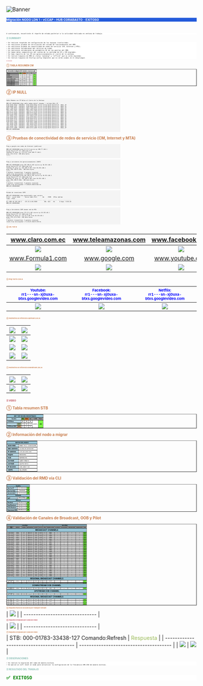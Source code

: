 <html>
<div align="left">
<body>
<p align="left">
<img src="https://github.com/rodoxplo/daa/blob/main/template-daa-raw/IMG-20250306104014185.png?raw=true" alt="Banner">
<p align="left"; style="background:#245bdb; color:white; font-size:8; font-weight: bold">
Migración NODO LDN 1 – vCCAP – HUB CORABASTO - EXITOSO
</p>
<br>
<pre style="background:white; font-size:4">
A continuación, encontrarán el reporte de estado posterior a la actividad realizada en ventana de trabajo.  
</pre>

<p style="color:#8abdb5; font-size:6; font-weight: bold">☰ SUMMARY</p>
<pre style="background:white; font-size:4">
➢ Se realizan respaldos de configuración de los equipos involucrados.
➢ Se realizaron pruebas de verificación del estado de funcionamiento del RMD.
➢ Se realizaron pruebas de conectividad de redes de servicio (CM, Internet y MTA).
➢ Se realizaron validaciones del servicio de video.
➢ Se realizaron validaciones de parámetros RF de los puertos del RMD.
➢ Se toman datos comparativos del conteo de la cantidad de CM y STB migrados.
➢ Se toma registro de los CM con aprovisionamiento al cierre de la ventana.
➢ Se realizó limpieza de RMD en status "pending" y "offline" que no serán migrados.
➢ Se realizó limpieza de Startup-config templates que no serán usados en el despliegue.  
</pre>

<p style="color:#bf4c58; font-size:3"; font-weight: bold>☰ DOCSIS</p>

<p style="color:#c77b4a; font-size:6; font-weight: bold">① TABLA RESUMEN CM</p>
<div align="left">
<table border="1"; width="1px"; border-collapse="collapse"; padding="8"; width:62%; style="color:Black; font-size:4">
<thead>
<tr>
<th colspan="6"; style="background:#FFFFFF; font-weight:bold; text-align: center; vertical-align: middle; height: 2px">Resumen Migración Nodo U04041AB</th>
</tr>
  <tr>
    <th align="left"; style="background:#808080; vertical-align: middle; font-size:0.4em">Variables</th>
    <th style="background:#7FAC53; text-align: center; vertical-align: middle; font-size:0.4em">PRE</th> 
    <th style="background:#DE8242; text-align: center; vertical-align: middle; font-size:0.4em">POST</th> 
    <th style="background:#BFBFBF; text-align: center; vertical-align: middle; font-size:0.4em">Var</th>
    <th style="background:#BFBFBF; text-align: center; vertical-align: middle; font-size:0.4em">% CM</th> 
    <th style="background:#BFBFBF; text-align: center; vertical-align: middle; font-size:0.4em">Status</th> 
  </tr>
  <tr>
    <th align="left"; style="background:#BFBFBF; font-size:0.5em; vertical-align: middle; font-weight:bold"># CMs</th>
    <td align="center"; style="font-size:0.4em; vertical-align: middle">142</td>
    <td align="center"; style="font-size:0.4em; vertical-align: middle">186</td>
    <td align="center"; style="font-size:0.4em; vertical-align: middle">-44</td>
    <td align="center"; style="font-size:0.4em; vertical-align: middle">131%</td>
    <td align="center"; style="background:#7BFC45; text-align: center; vertical-align: middle; font-size:0.6em">OK</td>
  </tr>
<tr>
    <th align="left"; style="background:#BFBFBF; font-size:0.5em; vertical-align: middle; font-weight:bold"># CMs Oper</th>
    <td align="center"; style="font-size:0.4em; vertical-align: middle">0</td>
    <td align="center"; style="font-size:0.4em; vertical-align: middle">183</td>
    <td align="center"; style="font-size:0.4em; vertical-align: middle">-183</td>
    <td align="center"; style="font-size:0.4em; vertical-align: middle"></td>
    <td align="center"; style="background:#7BFC45; text-align: center; vertical-align: middle; font-size:0.6em">OK</td>
  </tr>
  <tr>
    <th align="left"; style="background:#F2F2F2; font-size:0.5em; vertical-align: middle; font-weight:bold">Avg US RxPwr (CMTS)</th>
    <td align="center"; style="font-size:0.4em; vertical-align: middle">0,00</td>
    <td align="center"; style="font-size:0.4em; vertical-align: middle">140,92</td>
    <td align="center"; style="font-size:0.4em; vertical-align: middle"></td>
    <td align="center"; style="font-size:0.4em; vertical-align: middle"></td>
    <td align="center"; style="background:#7BFC45; text-align: center; vertical-align: middle; font-size:0.6em">OK</td>
  </tr>
  <tr>
    <th align="left"; style="background:#F2F2F2; font-size:0.5em; vertical-align: middle; font-weight:bold">Avg US SNR (CMTS)</th>
    <td align="center"; style="font-size:0.4em; vertical-align: middle">359,67</td>
    <td align="center"; style="font-size:0.4em; vertical-align: middle">368,32</td>
    <td align="center"; style="font-size:0.4em; vertical-align: middle"></td>
    <td align="center"; style="font-size:0.4em; vertical-align: middle"></td>
    <td align="center"; style="background:#7BFC45; text-align: center; vertical-align: middle; font-size:0.5em">OK</td>
  </tr>
  <tr>
    <th align="left"; style="background:#BFBFBF; font-size:0.5em; vertical-align: middle; font-weight:bold">Avg US TxPwr (CM)</th>
    <td align="center"; style="font-size:0.4em; vertical-align: middle">470,30</td>
    <td align="center"; style="font-size:0.4em; vertical-align: middle">444,91</td>
    <td align="center"; style="font-size:0.4em; vertical-align: middle">-44</td>
    <td align="center"; style="font-size:0.4em; vertical-align
      : middle">131%</td>
    <td align="center"; style="background:#7BFC45; text-align: center; vertical-align: middle; font-size:0.5em">OK</td>
  </tr>
  <tr>
    <th align="left"; style="background:#BFBFBF; font-size:0.5em; vertical-align: middle; font-weight:bold">Ave DS RxPwr (CM)</th>
    <td align="center"; style="font-size:0.4em; vertical-align: middle">25,46</td>
    <td align="center"; style="font-size:0.4em; vertical-align: middle">35,49</td>
    <td align="center"; style="font-size:0.4em; vertical-align: middle"></td>
    <td align="center"; style="font-size:0.4em; vertical-align: middle"></td>
    <td align="center"; style="background:#7BFC45; text-align: center; vertical-align: middle; font-size:0.5em">OK</td>
  </tr>
  <tr>
    <th align="left"; style="background:#BFBFBF; font-size:0.5em; vertical-align: middle; font-weight:bold">Ave DS RxPwr (CM)</th>
    <td align="center"; style="font-size:0.4em; vertical-align: middle">384,96</td>
    <td align="center"; style="font-size:0.4em; vertical-align: middle">413,17</td>
    <td align="center"; style="font-size:0.4em; vertical-align: middle"></td>
    <td align="center"; style="font-size:0.4em; vertical-align: middle"></td>
    <td align="center"; style="background:#7BFC45; text-align: center; vertical-align: middle; font-size:0.5em">OK</td>
  </tr>
</table>
</div>

<p style="color:#c77b4a; font-size:10; font-weight: bold">② IP NULL</p>

<pre style="background:#f4f4f4;font-size:4; width:60%">
<code class="language-javascript">
Cable Modems con IP Nulas al Cierre de la Ventana

RMD-ACC-U04041AB# show cable modem detail showmac | include NULL_IP     
8c8a.bb3d.86ad  CPE(MTA)  8c8a.bb3d.86ae Filter-Group:Up=0 Down=0 IP  =NULL_IP
8c8a.bb40.2e21  CPE(MTA)  8c8a.bb40.2e22 Filter-Group:Up=0 Down=0 IP  =NULL_IP
b85e.718d.0614  CPE(MTA)  b85e.718d.0615 Filter-Group:Up=0 Down=0 IP  =NULL_IP
001c.fb32.dec4  CPE(MTA)  001c.fb32.dec6 Filter-Group:Up=0 Down=0 IP  =NULL_IP
1033.bf7e.d79c  CPE(MTA)  1033.bf7e.d79d Filter-Group:Up=0 Down=0 IP  =NULL_IP
3093.bcea.b218  CPE(MTA)  3093.bcea.b21b Filter-Group:Up=0 Down=0 IP  =NULL_IP
3093.bced.6068  CPE(MTA)  3093.bced.606b Filter-Group:Up=0 Down=0 IP  =NULL_IP
3cb7.4b7d.7e74  CPE(MTA)  3cb7.4b7d.7e75 Filter-Group:Up=0 Down=0 IP  =NULL_IP
6cba.b8f8.09c0  CPE(MTA)  6cba.b8f8.09c3 Filter-Group:Up=0 Down=0 IP  =NULL_IP
8c8a.bb3d.8c3e  CPE(MTA)  8c8a.bb3d.8c3f Filter-Group:Up=0 Down=0 IP  =NULL_IP
8c8a.bb3e.bcf3  CPE(MTA)  8c8a.bb3e.bcf4 Filter-Group:Up=0 Down=0 IP  =NULL_IP
8c8a.bb3f.a4d3  CPE(MTA)  8c8a.bb3f.a4d4 Filter-Group:Up=0 Down=0 IP  =NULL_IP
c03c.04fb.5390  CPE(MTA)  c03c.04fb.5393 Filter-Group:Up=0 Down=0 IP  =NULL_IP
c03c.04fb.5510  CPE(MTA)  c03c.04fb.5513 Filter-Group:Up=0 Down=0 IP  =NULL_IP
c83f.b47b.7052  CPE(MTA)  c83f.b47b.7053 Filter-Group:Up=0 Down=0 IP  =NULL_IP
d833.b723.a480  CPE(MTA)  d833.b723.a483 Filter-Group:Up=0 Down=0 IP  =NULL_IP
RMD-ACC-U04041AB#
</code>
</pre>

<p style="color:#c77b4a; font-size:10; font-weight: bold">③ Pruebas de conectividad de redes de servicio (CM, Internet y MTA)</p>


<pre style="background:#f4f4f4;font-size:4; width:60%">
<code class="language-javascript">
Ping a google.com redes de Internet (públicas)

RMD-ACC-U04041AB# ping 8.8.8.8 source-ip 100.77.146.1
Using Source-IP for cable-mac 0.0
Sending IP ping to: 8.8.8.8 from 100.77.146.1
ping (8.8.8.8): 100 data bytes
!!!!!
</code>
</pre>

<pre style="background:#f4f4f4;font-size:4; width:60%">
<code class="language-javascript">
Ping a servidores de aprovisionamiento (DHCP)

RMD-ACC-U04041AB# ping 192.168.9.193 source-ip 10.253.146.1
Using Source-IP for cable-mac 0.0
Sending IP ping to: 192.168.9.193 from 10.253.146.1
ping (192.168.9.193): 100 data bytes
!!!!!
5 packets transmitted, 5 packets received
round-trip min/avg/max = 8.985/9.189/9.553 ms
RMD-ACC-U04041AB# ping 192.168.9.194 source-ip 10.253.146.1
Using Source-IP for cable-mac 0.0
Sending IP ping to: 192.168.9.194 from 10.253.146.1
ping (192.168.9.194): 100 data bytes
!!!!!
5 packets transmitted, 5 packets received
round-trip min/avg/max = 9.029/9.269/9.662 ms
RMD-ACC-U04041AB#
</code>
</pre>

<pre style="background:#f4f4f4;font-size:4; width:60%">
<code class="language-javascript">
Estado de conexiones COPS

RMD-ACC-U04041AB# show packetcable cops servers
Proto   Local Addr      Server Addr.Port       KA     PCMM   IPSec UpTime
Timer  PSID
------- --------------- ---------------------- -----  ------ ----- -----------------
PC vI09 10.156.165.3    172.22.4.66.3030         30s  N/A    No      0 days  0:36:10
RMD-ACC-U04041AB#
</code>
</pre>

<pre style="background:#f4f4f4;font-size:4; width:60%">
<code class="language-javascript">
Ping a Servidores COPS desde red de MTA

RMD-ACC-U04041AB# ping 172.22.4.66 source-ip 10.155.40.1
Using Source-IP for cable-mac 0.0
Sending IP ping to: 172.22.4.66 from 10.155.40.1
ping (172.22.4.66): 100 data bytes
!!!!!
5 packets transmitted, 5 packets received
round-trip min/avg/max = 9.131/9.164/9.258 ms
</code>
</pre>

<p style="color:#c77b4a; font-size:4; font-weight: bold">④ URL Test 🌐</p>

|           www.claro.com.ec           |         www.teleamazonas.com         |           www.facebook.com           |
| :----------------------------------: | :----------------------------------: | :----------------------------------: |
| <img src="https://github.com/rodoxplo/daa/blob/main/template-daa-raw/Pasted%20image%2020250306125735.png?raw=true"> | <img src="https://github.com/rodoxplo/daa/blob/main/template-daa-raw/Pasted%20image%2020250306115528.png?raw=true"> | <img src="https://github.com/rodoxplo/daa/blob/main/template-daa-raw/Pasted%20image%2020250306115532.png?raw=true"> |
|           www.Formula1.com           |            www.google.com            |           www.youtube.com            |
| <img src="https://github.com/rodoxplo/daa/blob/main/template-daa-raw/Pasted%20image%2020250306115353.png?raw=true"> | <img src="https://github.com/rodoxplo/daa/blob/main/template-daa-raw/Pasted%20image%2020250306115357.png?raw=true"> | <img src="https://github.com/rodoxplo/daa/blob/main/template-daa-raw/Pasted%20image%2020250306115401.png?raw=true"> |

<p style="color:#c77b4a; font-size:4; font-weight: bold">⑤ Ping Test to CDN 🌐</p>

| <span style="color:Blue; font-size:0.6em">Youtube:<br>rr1---sn-xj0uxa-btxs.googlevideo.com</span> | <span style="color:Blue; font-size:0.6em">Facebook:<br>rr1---sn-xj0uxa-btxs.googlevideo.com</span> | <span style="color:Blue; font-size:0.6em">Netflix:<br>rr1---sn-xj0uxa-btxs.googlevideo.com</span> |
| :-----------------------------------------------------------------------------------------------: | :------------------------------------------------------------------------------------------------: | :-----------------------------------------------------------------------------------------------: |
|                               <img src="https://github.com/rodoxplo/daa/blob/main/template-daa-raw/Pasted%20image%2020250306115211.png?raw=true">                                |                                <img src="https://github.com/rodoxplo/daa/blob/main/template-daa-raw/Pasted%20image%2020250306115225.png?raw=true">                                |                               <img src="https://github.com/rodoxplo/daa/blob/main/template-daa-raw/Pasted%20image%2020250306115233.png?raw=true">                                |

<p style="color:#c77b4a; font-size:4; font-weight: bold">⑥ Parámetros de referencia Upstream (US) 🌐</p>

| <img src="https://github.com/rodoxplo/daa/blob/main/template-daa-raw/Pasted%20image%2020250306125501.png"> | <img src="https://github.com/rodoxplo/daa/blob/main/template-daa-raw/Pasted%20image%2020250306125520.png"> |
| ------------------------------------ | ------------------------------------ |
| <img src="https://github.com/rodoxplo/daa/blob/main/template-daa-raw/Pasted%20image%2020250306125600.png?raw=true"> | <img src="https://github.com/rodoxplo/daa/blob/main/template-daa-raw/Pasted%20image%2020250306125607.png?raw=true"> |
| <img src="https://github.com/rodoxplo/daa/blob/main/template-daa-raw/Pasted%20image%2020250306125613.png?raw=true"> | <img src="https://github.com/rodoxplo/daa/blob/main/template-daa-raw/Pasted%20image%2020250306125637.png?raw=true"> |
| <img src="https://github.com/rodoxplo/daa/blob/main/template-daa-raw/Pasted%20image%2020250306125649.png?raw=true"> | <img src="https://github.com/rodoxplo/daa/blob/main/template-daa-raw/Pasted%20image%2020250306125656.png?raw=true"> |

<p style="color:#c77b4a; font-size:4; font-weight: bold">⑦ Parámetros de referencia Downstream (DS) 🌐</p>

| <img src="https://github.com/rodoxplo/daa/blob/main/template-daa-raw/IMG-20250306114236406.png"> | <img src="https://github.com/rodoxplo/daa/blob/main/template-daa-raw/IMG-20250306114239811.png"> |
| ------------------------------ | ------------------------------ |
| <img src="https://github.com/rodoxplo/daa/blob/main/template-daa-raw/IMG-20250306114244251.png?raw=true"> | <img src="https://github.com/rodoxplo/daa/blob/main/template-daa-raw/IMG-20250306114249653.png?raw=true"> |

<p style="color:#bf4c58; font-size:6; font-weight: bold">☰ VIDEO</p>
<p style="color:#c77b4a; font-size:10; font-weight: bold">① Tabla resumen STB</p>


<div align="left">
<table border="1"; width="1px"; border-collapse="collapse"; padding="8"; width:62%; style="color:Black; font-size:4"
<thead>
<tr>
<th colspan="7"; style="background:#97C5D7; font-weight:bold; text-align: center; vertical-align: middle">SET TOP BOXES REGISTRADO</th>
</tr>
  <tr>
    <th colspan="2"; align="left"; style="background:#B9D9E5; text-align: center; vertical-align: middle; font-size:0.7em">Variables</th>
    <th style="background:#7FAC53; text-align: center; vertical-align: middle; font-size:0.7em">PRE</th> 
    <th style="background:#DE8242; text-align: center; vertical-align: middle; font-size:0.7em">POST</th> 
    <th style="background:#A6A6A6; text-align: center; vertical-align: middle; font-size:0.7em">Var</th>
    <th style="background:#A6A6A6; text-align: center; vertical-align: middle; font-size:0.7em">% STB</th> 
    <th style="background:#A6A6A6; text-align: center; vertical-align: middle; font-size:0.7em">Status</th> 
  </tr>
  <tr>
    <th colspan="2"; align="left"; style="background:#B9D9E5; text-align: left; font-size:0.7em"># STB Nodo</th>
    <td align="center"; style="; font-weight:bold; font-size:1em">6</td>
    <td align="center"; style="; font-weight:bold; font-size:1em">6</td>
    <td align="center"; style="; font-weight:bold; font-size:1em">0</td>
    <td rowspan="3"; align="center"; style="background:white; text-align: center; vertical-align: middle">100%</td>
    <td rowspan="3"; align="center"; style="background:#7BFC45; text-align: center; vertical-align: middle; font-weight:bold; font-size:1em">OK</td>
  </tr>
  <tr>
    <th align="left"; style="background:#B9D9E5; font-size:0.7em"# STB Old US ID</th>
    <th style="background:#B1C595; text-align: center; vertical-align: middle; font-size:0.7em">1407</th> 
    <td style="font-size:0.7em"; align="center">72</td>
    <td style="font-size:0.7em"; align="center">66</td>
    <td style="font-size:0.7em"; align="center">-6</td>
  </tr>
  <tr>
    <th align="left"; style="background:#B9D9E5; font-size:0.7em"># STB new US ID</th>
    <th style="background:#EAB38A; text-align: center; vertical-align: middle; font-size:0.7em">1421</th> 
    <td style="font-size:0.7em"; align="center">0</td>
    <td style="font-size:0.7em"; align="center">9</td>
    <td style="font-size:0.7em"; align="center">9</td>
  </tr>
</table>
</div>
<p style="color:#c77b4a; font-size:10; font-weight: bold">② Información del nodo a migrar</p>

<div align="left">
<table border="1"; width="1px"; border-collapse="collapse"; padding="8"; width:62%; style="color:Black; font-size:4"
<thead>
<tr>
<th colspan="2"; align="center"; style="background:#97C5D7">DATOS DEL NODO</th>
</tr>
  <tr>
    <th align="left"; style="background:#B9D9E5">Nodo RMD</th> <td>RMD-ACC-U04041AB</td>  </tr><tr>
    <th align="left"; style="background:#B9D9E5">Mac Address</th> <td>C0:94:35:3A:60:90</td>   </tr><tr>
    <th align="left"; style="background:#B9D9E5">IP Address <td>172.20.102.131</td></tr><tr>
    <th align="left"; style="background:#B9D9E5">Region<td>REGION1</td></tr><tr>
    <th align="left"; style="background:#B9D9E5">HUB<td>MARISCAL</td></tr><tr>
    <th align="left"; style="background:#B9D9E5">DS Plant<td>Quito Vhub 4</td></tr><tr>
    <th align="left"; style="background:#B9D9E5">US Plant<td>QUITO VH 4</td></tr><tr>
    <th align="left"; style="background:#B9D9E5">IP NC2000<td>192.168.7.10</td></tr><tr>
    <th align="left"; style="background:#B9D9E5">vARPD<td>q4_varpd1</td>
  </tr>
</table>
</div>
<p style="color:#c77b4a; font-size:10; font-weight: bold">③ Validación del RMD vía CLI</p>

<div align="left">
<table border="1"; width="1px"; border-collapse="collapse"; padding="8"; width:62%; style="color:Black; font-size:4"
<thead>
<tr>
  <tr>
    <th colspan="3"; align="center"; style="background:#97C5D7; vertical-align: middle; font-size:0.7em">Variables</th>
  </tr>
  <tr>
    <th align="left"; style="background:#B9D9E5; font-size:0.7em">Aux Core IP</th>
    <td align="center"; style="; font-size:0.7em">172.29.96.130</td>
    <td align="center"; style="background:#7BFC45;; font-weight:bold; font-size:0.7em">OK</td>
  </tr>
  <tr>
    <th align="left"; style="background:#B9D9E5; font-size:0.7em">Aux Core State</th>
    <td align="center"; style="; font-size:0.7em">Operational</td>
    <td align="center"; style="background:#7BFC45;; font-weight:bold; font-size:0.7em">OK</td>
  </tr>
  <tr>
    <th align="left"; style="background:#B9D9E5; font-size:0.7em">ntp associated</th>
    <td align="center"; style="; font-size:0.7em">*10.57.110.52</td>
    <td align="center"; style="background:#7BFC45; font-weight:bold; font-size:0.7em">OK</td>
  </tr>
<tr>
    <th colspan="3"; align="center"; style="background:#97C5D7; vertical-align: middle; font-size:0.7em">Bandwidth</th>
  </tr>
  <tr>
    <th align="left"; style="background:#B9D9E5; font-size:0.7em">lag 0</th>
    <td align="center"; style="; font-size:0.7em">2969,00 Mbps</td>
    <td align="center"; style="background:#7BFC45; font-weight:bold; font-size:0.7em">OK</td>
  </tr>
  <tr>
    <th colspan="3"; align="center"; style="background:#97C5D7; vertical-align: middle; font-size:0.7em">Multicast</th>
  </tr>
  <tr>
    <th align="left"; style="background:#B9D9E5; font-size:0.7em">Broadcast</th>
    <td align="center"; style="; font-size:0.7em">239.255.17.33</td>
    <td align="center"; style="background:#7BFC45; font-weight:bold; font-size:0.7em">OK</td>
  </tr>
  <tr>
    <th align="left"; style="background:#B9D9E5; font-size:0.7em">Reg2 Broadcast</th>
    <td align="center"; style="; font-size:0.7em">239.255.17.35</td>
    <td align="center"; style="background:#7BFC45; font-weight:bold; font-size:0.7em">OK</td>
  </tr>
  <tr>
    <th align="left"; style="background:#B9D9E5; font-size:0.7em">Piolot Broadcast</th>
    <td align="center"; style="; font-size:0.7em">239.255.17.37</td>
    <td align="center"; style="background:#7BFC45; font-weight:bold; font-size:0.7em">OK</td>
  </tr>
    <tr>
    <th align="left"; style="background:#B9D9E5; font-size:0.7em">Downstream OOB</th>
    <td align="center"; style="; font-size:0.7em">239.255.17.77</td>
    <td align="center"; style="background:#7BFC45; font-weight:bold; font-size:0.7em">OK</td>
  </tr>
</table>
</div>
<p style="color:#c77b4a; font-size:10; font-weight: bold">④ Validación de Canales de Broadcast, OOB y Pilot</p>

<div align="left">
<table border="1"; width="1px"; border-collapse="collapse"; padding="8"; width:62%; style="color:Black; font-size:4"
<thead>
<tr>
<th colspan="7"; style="background:#97C5D7; text-align: center; vertical-align: middle; font-size:0.5em">VTM configure</th>
<th colspan="7"; style="background:#97C5D7; text-align: center; vertical-align: middle; font-size:0.5em">RMD Configure</th>
</tr>
  <tr>
    <th align="center"; style="background:#A6A6A6; text-align: center; vertical-align: middle; font-size:0.5em">ID</th>
    <th align="center"; style="background:#A6A6A6; text-align: center; vertical-align: middle; font-size:0.5em; width: 1px">Service Groups</th>
    <th align="center"; style="background:#A6A6A6; text-align: center; vertical-align: middle; font-size:0.5em; width: 10%">Session ID</th>
    <th align="center"; style="background:#A6A6A6; text-align: center; vertical-align: middle; font-size:0.5em">Freq MHZ</th>
    <th align="center"; style="background:#A6A6A6; text-align: center; vertical-align: middle; font-size:0.5em">Multicat address</th>
    <th align="center"; style="background:#A6A6A6; text-align: center; vertical-align: middle; font-size:0.5em">UDP Port</th>
    <th align="center"; style="background:#A6A6A6; text-align: center; vertical-align: middle; font-size:0.5em">DS P/TCH</th>
    <th align="center"; style="background:#A6A6A6; text-align: center; vertical-align: middle; font-size:0.5em">Annex</th>
    <th align="center"; style="background:#A6A6A6; text-align: center; vertical-align: middle; font-size:0.5em">InPackets received</th>
    <th align="center"; style="background:#A6A6A6; text-align: center; vertical-align: middle; font-size:0.5em">OSS Packets</th>
    <th align="center"; style="background:#A6A6A6; text-align: center; vertical-align: middle; font-size:0.5em">OverFlow Events</th>
    <th align="center"; style="background:#A6A6A6; text-align: center; vertical-align: middle; font-size:0.5em">UnderFlow Events</th>
    <th align="center"; style="background:#A6A6A6; text-align: center; vertical-align: middle; font-size:0.5em">Dropped Packets</th>
    <th align="center"; style="background:#A6A6A6; text-align: center; vertical-align: middle; font-size:0.5em">Status</th>
  </tr>
  <tr>
  <th colspan="14"; style="background:#97C5D7; text-align: center; vertical-align: middle; font-size:5">BROADCAST CHANNELS</th>
  </tr>
<tr>
<td align="center"; style="text-align: center; vertical-align: middle; font-size:0.4em">1</td><td align="center"; style="text-align: center; vertical-align: middle; font-size:0.4em">BC-207 Mhz</td><td align="center"; style="text-align: center; vertical-align: middle; font-size:0.4em">8000fffa</td><td align="center"; style="text-align: center; vertical-align: middle; font-size:0.4em">207</td><td align="center"; style="text-align: center; vertical-align: middle; font-size:0.4em">239.255.17.33</td><td align="center"; style="text-align: center; vertical-align: middle; font-size:0.4em">10033</td><td align="center"; style="text-align: center; vertical-align: middle; font-size:0.4em">0/vid/122</td><td align="center"; style="text-align: center; vertical-align: middle; font-size:0.4em">B</td><td align="center"; style="text-align: center; vertical-align: middle; font-size:0.4em">6188547</td><td align="center"; style="text-align: center; vertical-align: middle; font-size:0.4em">1</td><td align="center"; style="text-align: center; vertical-align: middle; font-size:0.4em">0</td><td align="center"; style="text-align: center; vertical-align: middle; font-size:0.4em">0</td><td align="center"; style="text-align: center; vertical-align: middle; font-size:0.4em">0</td><td align="center"; style="background:#7BFC45; text-align: center; vertical-align: middle; font-weight:bold; font-size:0.4em">OK</td>
</tr>
<tr>
<td align="center"; style="text-align: center; vertical-align: middle; font-size:0.4em">2</td><td align="center"; style="text-align: center; vertical-align: middle; font-size:0.4em">BC-213 Mhz</td><td align="center"; style="text-align: center; vertical-align: middle; font-size:0.4em">8000fffd</td><td align="center"; style="text-align: center; vertical-align: middle; font-size:0.4em">213</td><td align="center"; style="text-align: center; vertical-align: middle; font-size:0.4em">239.255.17.33</td><td align="center"; style="text-align: center; vertical-align: middle; font-size:0.4em">10033</td><td align="center"; style="text-align: center; vertical-align: middle; font-size:0.4em">0/vid/110</td><td align="center"; style="text-align: center; vertical-align: middle; font-size:0.4em">B</td><td align="center"; style="text-align: center; vertical-align: middle; font-size:0.4em">6188622</td><td align="center"; style="text-align: center; vertical-align: middle; font-size:0.4em">1</td><td align="center"; style="text-align: center; vertical-align: middle; font-size:0.4em">0</td><td align="center"; style="text-align: center; vertical-align: middle; font-size:0.4em">0</td><td align="center"; style="text-align: center; vertical-align: middle; font-size:0.4em">0</td><td align="center"; style="background:#7BFC45; text-align: center; vertical-align: middle; font-weight:bold; font-size:0.4em">OK</td>
</tr>
<tr>
<td align="center"; style="text-align: center; vertical-align: middle; font-size:0.4em">3</td><td align="center"; style="text-align: center; vertical-align: middle; font-size:0.4em">BC-219 Mhz</td><td align="center"; style="text-align: center; vertical-align: middle; font-size:0.4em">8000ffef</td><td align="center"; style="text-align: center; vertical-align: middle; font-size:0.4em">219</td><td align="center"; style="text-align: center; vertical-align: middle; font-size:0.4em">239.255.17.33</td><td align="center"; style="text-align: center; vertical-align: middle; font-size:0.4em">10033</td><td align="center"; style="text-align: center; vertical-align: middle; font-size:0.4em">0/vid/103</td><td align="center"; style="text-align: center; vertical-align: middle; font-size:0.4em">B</td><td align="center"; style="text-align: center; vertical-align: middle; font-size:0.4em">6188658</td><td align="center"; style="text-align: center; vertical-align: middle; font-size:0.4em">1</td><td align="center"; style="text-align: center; vertical-align: middle; font-size:0.4em">0</td><td align="center"; style="text-align: center; vertical-align: middle; font-size:0.4em">0</td><td align="center"; style="text-align: center; vertical-align: middle; font-size:0.4em">0</td><td align="center"; style="background:#7BFC45; text-align: center; vertical-align: middle; font-weight:bold; font-size:0.4em">OK</td>
</tr>
<tr>
<td align="center"; style="text-align: center; vertical-align: middle; font-size:0.4em">4</td><td align="center"; style="text-align: center; vertical-align: middle; font-size:0.4em">BC-225 Mhz</td><td align="center"; style="text-align: center; vertical-align: middle; font-size:0.4em">8000ffee</td><td align="center"; style="text-align: center; vertical-align: middle; font-size:0.4em">225</td><td align="center"; style="text-align: center; vertical-align: middle; font-size:0.4em">239.255.17.33</td><td align="center"; style="text-align: center; vertical-align: middle; font-size:0.4em">10033</td><td align="center"; style="text-align: center; vertical-align: middle; font-size:0.4em">0/vid/106</td><td align="center"; style="text-align: center; vertical-align: middle; font-size:0.4em">B</td><td align="center"; style="text-align: center; vertical-align: middle; font-size:0.4em">6188646</td><td align="center"; style="text-align: center; vertical-align: middle; font-size:0.4em">1</td><td align="center"; style="text-align: center; vertical-align: middle; font-size:0.4em">0</td><td align="center"; style="text-align: center; vertical-align: middle; font-size:0.4em">0</td><td align="center"; style="text-align: center; vertical-align: middle; font-size:0.4em">0</td><td align="center"; style="background:#7BFC45; text-align: center; vertical-align: middle; font-weight:bold; font-size:0.4em">OK</td>
</tr>
<tr>
<td align="center"; style="text-align: center; vertical-align: middle; font-size:0.4em">5</td><td align="center"; style="text-align: center; vertical-align: middle; font-size:0.4em">BC-231 Mhz</td><td align="center"; style="text-align: center; vertical-align: middle; font-size:0.4em">8000ffed</td><td align="center"; style="text-align: center; vertical-align: middle; font-size:0.4em">231</td><td align="center"; style="text-align: center; vertical-align: middle; font-size:0.4em">239.255.17.33</td><td align="center"; style="text-align: center; vertical-align: middle; font-size:0.4em">10033</td><td align="center"; style="text-align: center; vertical-align: middle; font-size:0.4em">0/vid/94 </td><td align="center"; style="text-align: center; vertical-align: middle; font-size:0.4em">B</td><td align="center"; style="text-align: center; vertical-align: middle; font-size:0.4em">6188709</td><td align="center"; style="text-align: center; vertical-align: middle; font-size:0.4em">1</td><td align="center"; style="text-align: center; vertical-align: middle; font-size:0.4em">0</td><td align="center"; style="text-align: center; vertical-align: middle; font-size:0.4em">0</td><td align="center"; style="text-align: center; vertical-align: middle; font-size:0.4em">0</td><td align="center"; style="background:#7BFC45; text-align: center; vertical-align: middle; font-weight:bold; font-size:0.4em">OK</td>
</tr>
<tr>
<td align="center"; style="text-align: center; vertical-align: middle; font-size:0.4em">6</td><td align="center"; style="text-align: center; vertical-align: middle; font-size:0.4em">BC-237 Mhz</td><td align="center"; style="text-align: center; vertical-align: middle; font-size:0.4em">8000ffd2</td><td align="center"; style="text-align: center; vertical-align: middle; font-size:0.4em">237</td><td align="center"; style="text-align: center; vertical-align: middle; font-size:0.4em">239.255.17.33</td><td align="center"; style="text-align: center; vertical-align: middle; font-size:0.4em">10033</td><td align="center"; style="text-align: center; vertical-align: middle; font-size:0.4em">0/vid/93 </td><td align="center"; style="text-align: center; vertical-align: middle; font-size:0.4em">B</td><td align="center"; style="text-align: center; vertical-align: middle; font-size:0.4em">6188712</td><td align="center"; style="text-align: center; vertical-align: middle; font-size:0.4em">1</td><td align="center"; style="text-align: center; vertical-align: middle; font-size:0.4em">0</td><td align="center"; style="text-align: center; vertical-align: middle; font-size:0.4em">0</td><td align="center"; style="text-align: center; vertical-align: middle; font-size:0.4em">0</td><td align="center"; style="background:#7BFC45; text-align: center; vertical-align: middle; font-weight:bold; font-size:0.4em">OK</td>
</tr>
<tr>
<td align="center"; style="text-align: center; vertical-align: middle; font-size:0.4em">7</td><td align="center"; style="text-align: center; vertical-align: middle; font-size:0.4em">BC-243 Mhz</td><td align="center"; style="text-align: center; vertical-align: middle; font-size:0.4em">8000ffe1</td><td align="center"; style="text-align: center; vertical-align: middle; font-size:0.4em">243</td><td align="center"; style="text-align: center; vertical-align: middle; font-size:0.4em">239.255.17.33</td><td align="center"; style="text-align: center; vertical-align: middle; font-size:0.4em">10033</td><td align="center"; style="text-align: center; vertical-align: middle; font-size:0.4em">0/vid/97 </td><td align="center"; style="text-align: center; vertical-align: middle; font-size:0.4em">B</td><td align="center"; style="text-align: center; vertical-align: middle; font-size:0.4em">6188694</td><td align="center"; style="text-align: center; vertical-align: middle; font-size:0.4em">1</td><td align="center"; style="text-align: center; vertical-align: middle; font-size:0.4em">0</td><td align="center"; style="text-align: center; vertical-align: middle; font-size:0.4em">0</td><td align="center"; style="text-align: center; vertical-align: middle; font-size:0.4em">0</td><td align="center"; style="background:#7BFC45; text-align: center; vertical-align: middle; font-weight:bold; font-size:0.4em">OK</td>
</tr>
<tr>
<td align="center"; style="text-align: center; vertical-align: middle; font-size:0.4em">8</td><td align="center"; style="text-align: center; vertical-align: middle; font-size:0.4em">BC-249 Mhz</td><td align="center"; style="text-align: center; vertical-align: middle; font-size:0.4em">8000ffd9</td><td align="center"; style="text-align: center; vertical-align: middle; font-size:0.4em">249</td><td align="center"; style="text-align: center; vertical-align: middle; font-size:0.4em">239.255.17.33</td><td align="center"; style="text-align: center; vertical-align: middle; font-size:0.4em">10033</td><td align="center"; style="text-align: center; vertical-align: middle; font-size:0.4em">0/vid/117</td><td align="center"; style="text-align: center; vertical-align: middle; font-size:0.4em">B</td><td align="center"; style="text-align: center; vertical-align: middle; font-size:0.4em">6188571</td><td align="center"; style="text-align: center; vertical-align: middle; font-size:0.4em">1</td><td align="center"; style="text-align: center; vertical-align: middle; font-size:0.4em">0</td><td align="center"; style="text-align: center; vertical-align: middle; font-size:0.4em">0</td><td align="center"; style="text-align: center; vertical-align: middle; font-size:0.4em">0</td><td align="center"; style="background:#7BFC45; text-align: center; vertical-align: middle; font-weight:bold; font-size:0.4em">OK</td>
</tr>
<tr>
<td align="center"; style="text-align: center; vertical-align: middle; font-size:0.4em">9</td><td align="center"; style="text-align: center; vertical-align: middle; font-size:0.4em">BC-255 Mhz</td><td align="center"; style="text-align: center; vertical-align: middle; font-size:0.4em">8000ffe5</td><td align="center"; style="text-align: center; vertical-align: middle; font-size:0.4em">255</td><td align="center"; style="text-align: center; vertical-align: middle; font-size:0.4em">239.255.17.33</td><td align="center"; style="text-align: center; vertical-align: middle; font-size:0.4em">10033</td><td align="center"; style="text-align: center; vertical-align: middle; font-size:0.4em">0/vid/91 </td><td align="center"; style="text-align: center; vertical-align: middle; font-size:0.4em">B</td><td align="center"; style="text-align: center; vertical-align: middle; font-size:0.4em">6188724</td><td align="center"; style="text-align: center; vertical-align: middle; font-size:0.4em">1</td><td align="center"; style="text-align: center; vertical-align: middle; font-size:0.4em">0</td><td align="center"; style="text-align: center; vertical-align: middle; font-size:0.4em">0</td><td align="center"; style="text-align: center; vertical-align: middle; font-size:0.4em">0</td><td align="center"; style="background:#7BFC45; text-align: center; vertical-align: middle; font-weight:bold; font-size:0.4em">OK</td>
</tr>
<tr>
<td align="center"; style="text-align: center; vertical-align: middle; font-size:0.4em">10</td><td align="center"; style="text-align: center; vertical-align: middle; font-size:0.4em">BC-261 Mhz</td><td align="center"; style="text-align: center; vertical-align: middle; font-size:0.4em">8000ffdd</td><td align="center"; style="text-align: center; vertical-align: middle; font-size:0.4em">261</td><td align="center"; style="text-align: center; vertical-align: middle; font-size:0.4em">239.255.17.33</td><td align="center"; style="text-align: center; vertical-align: middle; font-size:0.4em">10033</td><td align="center"; style="text-align: center; vertical-align: middle; font-size:0.4em">0/vid/126</td><td align="center"; style="text-align: center; vertical-align: middle; font-size:0.4em">B</td><td align="center"; style="text-align: center; vertical-align: middle; font-size:0.4em">6188532</td><td align="center"; style="text-align: center; vertical-align: middle; font-size:0.4em">1</td><td align="center"; style="text-align: center; vertical-align: middle; font-size:0.4em">0</td><td align="center"; style="text-align: center; vertical-align: middle; font-size:0.4em">0</td><td align="center"; style="text-align: center; vertical-align: middle; font-size:0.4em">0</td><td align="center"; style="background:#7BFC45; text-align: center; vertical-align: middle; font-weight:bold; font-size:0.4em">OK</td>
</tr>
<tr>
<td align="center"; style="text-align: center; vertical-align: middle; font-size:0.4em">11</td><td align="center"; style="text-align: center; vertical-align: middle; font-size:0.4em">BC-267 Mhz</td><td align="center"; style="text-align: center; vertical-align: middle; font-size:0.4em">8000ffea</td><td align="center"; style="text-align: center; vertical-align: middle; font-size:0.4em">267</td><td align="center"; style="text-align: center; vertical-align: middle; font-size:0.4em">239.255.17.33</td><td align="center"; style="text-align: center; vertical-align: middle; font-size:0.4em">10033</td><td align="center"; style="text-align: center; vertical-align: middle; font-size:0.4em">0/vid/121</td><td align="center"; style="text-align: center; vertical-align: middle; font-size:0.4em">B</td><td align="center"; style="text-align: center; vertical-align: middle; font-size:0.4em">6188556</td><td align="center"; style="text-align: center; vertical-align: middle; font-size:0.4em">1</td><td align="center"; style="text-align: center; vertical-align: middle; font-size:0.4em">0</td><td align="center"; style="text-align: center; vertical-align: middle; font-size:0.4em">0</td><td align="center"; style="text-align: center; vertical-align: middle; font-size:0.4em">0</td><td align="center"; style="background:#7BFC45; text-align: center; vertical-align: middle; font-weight:bold; font-size:0.4em">OK</td>
</tr>
<tr>
<td align="center"; style="text-align: center; vertical-align: middle; font-size:0.4em">12</td><td align="center"; style="text-align: center; vertical-align: middle; font-size:0.4em">BC-273 Mhz</td><td align="center"; style="text-align: center; vertical-align: middle; font-size:0.4em">8000ffe0</td><td align="center"; style="text-align: center; vertical-align: middle; font-size:0.4em">273</td><td align="center"; style="text-align: center; vertical-align: middle; font-size:0.4em">239.255.17.33</td><td align="center"; style="text-align: center; vertical-align: middle; font-size:0.4em">10033</td><td align="center"; style="text-align: center; vertical-align: middle; font-size:0.4em">0/vid/100</td><td align="center"; style="text-align: center; vertical-align: middle; font-size:0.4em">B</td><td align="center"; style="text-align: center; vertical-align: middle; font-size:0.4em">6188673</td><td align="center"; style="text-align: center; vertical-align: middle; font-size:0.4em">1</td><td align="center"; style="text-align: center; vertical-align: middle; font-size:0.4em">0</td><td align="center"; style="text-align: center; vertical-align: middle; font-size:0.4em">0</td><td align="center"; style="text-align: center; vertical-align: middle; font-size:0.4em">0</td><td align="center"; style="background:#7BFC45; text-align: center; vertical-align: middle; font-weight:bold; font-size:0.4em">OK</td>
</tr>
<tr>
<td align="center"; style="text-align: center; vertical-align: middle; font-size:0.4em">13</td><td align="center"; style="text-align: center; vertical-align: middle; font-size:0.4em">BC-291 Mhz</td><td align="center"; style="text-align: center; vertical-align: middle; font-size:0.4em">8000ffe4</td><td align="center"; style="text-align: center; vertical-align: middle; font-size:0.4em">291</td><td align="center"; style="text-align: center; vertical-align: middle; font-size:0.4em">239.255.17.33</td><td align="center"; style="text-align: center; vertical-align: middle; font-size:0.4em">10033</td><td align="center"; style="text-align: center; vertical-align: middle; font-size:0.4em">0/vid/96 </td><td align="center"; style="text-align: center; vertical-align: middle; font-size:0.4em">B</td><td align="center"; style="text-align: center; vertical-align: middle; font-size:0.4em">6188700</td><td align="center"; style="text-align: center; vertical-align: middle; font-size:0.4em">1</td><td align="center"; style="text-align: center; vertical-align: middle; font-size:0.4em">0</td><td align="center"; style="text-align: center; vertical-align: middle; font-size:0.4em">0</td><td align="center"; style="text-align: center; vertical-align: middle; font-size:0.4em">0</td><td align="center"; style="background:#7BFC45; text-align: center; vertical-align: middle; font-weight:bold; font-size:0.4em">OK</td>
</tr>
<tr>
<td align="center"; style="text-align: center; vertical-align: middle; font-size:0.4em">14</td><td align="center"; style="text-align: center; vertical-align: middle; font-size:0.4em">BC-297 Mhz</td><td align="center"; style="text-align: center; vertical-align: middle; font-size:0.4em">8000ffd6</td><td align="center"; style="text-align: center; vertical-align: middle; font-size:0.4em">297</td><td align="center"; style="text-align: center; vertical-align: middle; font-size:0.4em">239.255.17.33</td><td align="center"; style="text-align: center; vertical-align: middle; font-size:0.4em">10033</td><td align="center"; style="text-align: center; vertical-align: middle; font-size:0.4em">0/vid/118</td><td align="center"; style="text-align: center; vertical-align: middle; font-size:0.4em">B</td><td align="center"; style="text-align: center; vertical-align: middle; font-size:0.4em">6188568</td><td align="center"; style="text-align: center; vertical-align: middle; font-size:0.4em">1</td><td align="center"; style="text-align: center; vertical-align: middle; font-size:0.4em">0</td><td align="center"; style="text-align: center; vertical-align: middle; font-size:0.4em">0</td><td align="center"; style="text-align: center; vertical-align: middle; font-size:0.4em">0</td><td align="center"; style="background:#7BFC45; text-align: center; vertical-align: middle; font-weight:bold; font-size:0.4em">OK</td>
</tr>
<tr>
<td align="center"; style="text-align: center; vertical-align: middle; font-size:0.4em">15</td><td align="center"; style="text-align: center; vertical-align: middle; font-size:0.4em">BC-303 Mhz</td><td align="center"; style="text-align: center; vertical-align: middle; font-size:0.4em">8000ffda</td><td align="center"; style="text-align: center; vertical-align: middle; font-size:0.4em">303</td><td align="center"; style="text-align: center; vertical-align: middle; font-size:0.4em">239.255.17.33</td><td align="center"; style="text-align: center; vertical-align: middle; font-size:0.4em">10033</td><td align="center"; style="text-align: center; vertical-align: middle; font-size:0.4em">0/vid/113</td><td align="center"; style="text-align: center; vertical-align: middle; font-size:0.4em">B</td><td align="center"; style="text-align: center; vertical-align: middle; font-size:0.4em">6188598</td><td align="center"; style="text-align: center; vertical-align: middle; font-size:0.4em">1</td><td align="center"; style="text-align: center; vertical-align: middle; font-size:0.4em">0</td><td align="center"; style="text-align: center; vertical-align: middle; font-size:0.4em">0</td><td align="center"; style="text-align: center; vertical-align: middle; font-size:0.4em">0</td><td align="center"; style="background:#7BFC45; text-align: center; vertical-align: middle; font-weight:bold; font-size:0.4em">OK</td>
</tr>
<tr>
<td align="center"; style="text-align: center; vertical-align: middle; font-size:0.4em">16</td><td align="center"; style="text-align: center; vertical-align: middle; font-size:0.4em">BC-309 Mhz</td><td align="center"; style="text-align: center; vertical-align: middle; font-size:0.4em">8000ffe9</td><td align="center"; style="text-align: center; vertical-align: middle; font-size:0.4em">309</td><td align="center"; style="text-align: center; vertical-align: middle; font-size:0.4em">239.255.17.33</td><td align="center"; style="text-align: center; vertical-align: middle; font-size:0.4em">10033</td><td align="center"; style="text-align: center; vertical-align: middle; font-size:0.4em">0/vid/120</td><td align="center"; style="text-align: center; vertical-align: middle; font-size:0.4em">B</td><td align="center"; style="text-align: center; vertical-align: middle; font-size:0.4em">6188559</td><td align="center"; style="text-align: center; vertical-align: middle; font-size:0.4em">1</td><td align="center"; style="text-align: center; vertical-align: middle; font-size:0.4em">0</td><td align="center"; style="text-align: center; vertical-align: middle; font-size:0.4em">0</td><td align="center"; style="text-align: center; vertical-align: middle; font-size:0.4em">0</td><td align="center"; style="background:#7BFC45; text-align: center; vertical-align: middle; font-weight:bold; font-size:0.4em">OK</td>
</tr>
<tr>
<td align="center"; style="text-align: center; vertical-align: middle; font-size:0.4em">17</td><td align="center"; style="text-align: center; vertical-align: middle; font-size:0.4em">BC-315 Mhz</td><td align="center"; style="text-align: center; vertical-align: middle; font-size:0.4em">8000ffdf</td><td align="center"; style="text-align: center; vertical-align: middle; font-size:0.4em">315</td><td align="center"; style="text-align: center; vertical-align: middle; font-size:0.4em">239.255.17.33</td><td align="center"; style="text-align: center; vertical-align: middle; font-size:0.4em">10033</td><td align="center"; style="text-align: center; vertical-align: middle; font-size:0.4em">0/vid/124</td><td align="center"; style="text-align: center; vertical-align: middle; font-size:0.4em">B</td><td align="center"; style="text-align: center; vertical-align: middle; font-size:0.4em">6188544</td><td align="center"; style="text-align: center; vertical-align: middle; font-size:0.4em">1</td><td align="center"; style="text-align: center; vertical-align: middle; font-size:0.4em">0</td><td align="center"; style="text-align: center; vertical-align: middle; font-size:0.4em">0</td><td align="center"; style="text-align: center; vertical-align: middle; font-size:0.4em">0</td><td align="center"; style="background:#7BFC45; text-align: center; vertical-align: middle; font-weight:bold; font-size:0.4em">OK</td>
</tr>
<tr>
<td align="center"; style="text-align: center; vertical-align: middle; font-size:0.4em">18</td><td align="center"; style="text-align: center; vertical-align: middle; font-size:0.4em">BC-321 Mhz</td><td align="center"; style="text-align: center; vertical-align: middle; font-size:0.4em">8000ffd8</td><td align="center"; style="text-align: center; vertical-align: middle; font-size:0.4em">321</td><td align="center"; style="text-align: center; vertical-align: middle; font-size:0.4em">239.255.17.33</td><td align="center"; style="text-align: center; vertical-align: middle; font-size:0.4em">10033</td><td align="center"; style="text-align: center; vertical-align: middle; font-size:0.4em">0/vid/116</td><td align="center"; style="text-align: center; vertical-align: middle; font-size:0.4em">B</td><td align="center"; style="text-align: center; vertical-align: middle; font-size:0.4em">6188580</td><td align="center"; style="text-align: center; vertical-align: middle; font-size:0.4em">1</td><td align="center"; style="text-align: center; vertical-align: middle; font-size:0.4em">0</td><td align="center"; style="text-align: center; vertical-align: middle; font-size:0.4em">0</td><td align="center"; style="text-align: center; vertical-align: middle; font-size:0.4em">0</td><td align="center"; style="background:#7BFC45; text-align: center; vertical-align: middle; font-weight:bold; font-size:0.4em">OK</td>
</tr>
<tr>
<td align="center"; style="text-align: center; vertical-align: middle; font-size:0.4em">19</td><td align="center"; style="text-align: center; vertical-align: middle; font-size:0.4em">BC-351 Mhz</td><td align="center"; style="text-align: center; vertical-align: middle; font-size:0.4em">8000ffd5</td><td align="center"; style="text-align: center; vertical-align: middle; font-size:0.4em">351</td><td align="center"; style="text-align: center; vertical-align: middle; font-size:0.4em">239.255.17.33</td><td align="center"; style="text-align: center; vertical-align: middle; font-size:0.4em">10033</td><td align="center"; style="text-align: center; vertical-align: middle; font-size:0.4em">0/vid/102</td><td align="center"; style="text-align: center; vertical-align: middle; font-size:0.4em">B</td><td align="center"; style="text-align: center; vertical-align: middle; font-size:0.4em">6188664</td><td align="center"; style="text-align: center; vertical-align: middle; font-size:0.4em">1</td><td align="center"; style="text-align: center; vertical-align: middle; font-size:0.4em">0</td><td align="center"; style="text-align: center; vertical-align: middle; font-size:0.4em">0</td><td align="center"; style="text-align: center; vertical-align: middle; font-size:0.4em">0</td><td align="center"; style="background:#7BFC45; text-align: center; vertical-align: middle; font-weight:bold; font-size:0.4em">OK</td>
</tr>
<tr>
<td align="center"; style="text-align: center; vertical-align: middle; font-size:0.4em">20</td><td align="center"; style="text-align: center; vertical-align: middle; font-size:0.4em">BC-363 Mhz</td><td align="center"; style="text-align: center; vertical-align: middle; font-size:0.4em">8000ffdc</td><td align="center"; style="text-align: center; vertical-align: middle; font-size:0.4em">363</td><td align="center"; style="text-align: center; vertical-align: middle; font-size:0.4em">239.255.17.33</td><td align="center"; style="text-align: center; vertical-align: middle; font-size:0.4em">10033</td><td align="center"; style="text-align: center; vertical-align: middle; font-size:0.4em">0/vid/125</td><td align="center"; style="text-align: center; vertical-align: middle; font-size:0.4em">B</td><td align="center"; style="text-align: center; vertical-align: middle; font-size:0.4em">6188535</td><td align="center"; style="text-align: center; vertical-align: middle; font-size:0.4em">1</td><td align="center"; style="text-align: center; vertical-align: middle; font-size:0.4em">0</td><td align="center"; style="text-align: center; vertical-align: middle; font-size:0.4em">0</td><td align="center"; style="text-align: center; vertical-align: middle; font-size:0.4em">0</td><td align="center"; style="background:#7BFC45; text-align: center; vertical-align: middle; font-weight:bold; font-size:0.4em">OK</td>
</tr>
<tr>
<td align="center"; style="text-align: center; vertical-align: middle; font-size:0.4em">21</td><td align="center"; style="text-align: center; vertical-align: middle; font-size:0.4em">BC-381 Mhz</td><td align="center"; style="text-align: center; vertical-align: middle; font-size:0.4em">8000ffec</td><td align="center"; style="text-align: center; vertical-align: middle; font-size:0.4em">381</td><td align="center"; style="text-align: center; vertical-align: middle; font-size:0.4em">239.255.17.33</td><td align="center"; style="text-align: center; vertical-align: middle; font-size:0.4em">10033</td><td align="center"; style="text-align: center; vertical-align: middle; font-size:0.4em">0/vid/127</td><td align="center"; style="text-align: center; vertical-align: middle; font-size:0.4em">B</td><td align="center"; style="text-align: center; vertical-align: middle; font-size:0.4em">6188526</td><td align="center"; style="text-align: center; vertical-align: middle; font-size:0.4em">1</td><td align="center"; style="text-align: center; vertical-align: middle; font-size:0.4em">0</td><td align="center"; style="text-align: center; vertical-align: middle; font-size:0.4em">0</td><td align="center"; style="text-align: center; vertical-align: middle; font-size:0.4em">0</td><td align="center"; style="background:#7BFC45; text-align: center; vertical-align: middle; font-weight:bold; font-size:0.4em">OK</td>
</tr>
<tr>
<td align="center"; style="text-align: center; vertical-align: middle; font-size:0.4em">22</td><td align="center"; style="text-align: center; vertical-align: middle; font-size:0.4em">BC-387 Mhz</td><td align="center"; style="text-align: center; vertical-align: middle; font-size:0.4em">8000ffe6</td><td align="center"; style="text-align: center; vertical-align: middle; font-size:0.4em">387</td><td align="center"; style="text-align: center; vertical-align: middle; font-size:0.4em">239.255.17.33</td><td align="center"; style="text-align: center; vertical-align: middle; font-size:0.4em">10033</td><td align="center"; style="text-align: center; vertical-align: middle; font-size:0.4em">0/vid/92 </td><td align="center"; style="text-align: center; vertical-align: middle; font-size:0.4em">B</td><td align="center"; style="text-align: center; vertical-align: middle; font-size:0.4em">6188718</td><td align="center"; style="text-align: center; vertical-align: middle; font-size:0.4em">1</td><td align="center"; style="text-align: center; vertical-align: middle; font-size:0.4em">0</td><td align="center"; style="text-align: center; vertical-align: middle; font-size:0.4em">0</td><td align="center"; style="text-align: center; vertical-align: middle; font-size:0.4em">0</td><td align="center"; style="background:#7BFC45; text-align: center; vertical-align: middle; font-weight:bold; font-size:0.4em">OK</td>
</tr>
<tr>
<td align="center"; style="text-align: center; vertical-align: middle; font-size:0.4em">23</td><td align="center"; style="text-align: center; vertical-align: middle; font-size:0.4em">BC-393 Mhz</td><td align="center"; style="text-align: center; vertical-align: middle; font-size:0.4em">8000ffdb</td><td align="center"; style="text-align: center; vertical-align: middle; font-size:0.4em">393</td><td align="center"; style="text-align: center; vertical-align: middle; font-size:0.4em">239.255.17.33</td><td align="center"; style="text-align: center; vertical-align: middle; font-size:0.4em">10033</td><td align="center"; style="text-align: center; vertical-align: middle; font-size:0.4em">0/vid/115</td><td align="center"; style="text-align: center; vertical-align: middle; font-size:0.4em">B</td><td align="center"; style="text-align: center; vertical-align: middle; font-size:0.4em">6188586</td><td align="center"; style="text-align: center; vertical-align: middle; font-size:0.4em">1</td><td align="center"; style="text-align: center; vertical-align: middle; font-size:0.4em">0</td><td align="center"; style="text-align: center; vertical-align: middle; font-size:0.4em">0</td><td align="center"; style="text-align: center; vertical-align: middle; font-size:0.4em">0</td><td align="center"; style="background:#7BFC45; text-align: center; vertical-align: middle; font-weight:bold; font-size:0.4em">OK</td>
</tr>
<tr>
<td align="center"; style="text-align: center; vertical-align: middle; font-size:0.4em">24</td><td align="center"; style="text-align: center; vertical-align: middle; font-size:0.4em">BC-411 Mhz</td><td align="center"; style="text-align: center; vertical-align: middle; font-size:0.4em">8000ffe3</td><td align="center"; style="text-align: center; vertical-align: middle; font-size:0.4em">411</td><td align="center"; style="text-align: center; vertical-align: middle; font-size:0.4em">239.255.17.33</td><td align="center"; style="text-align: center; vertical-align: middle; font-size:0.4em">10033</td><td align="center"; style="text-align: center; vertical-align: middle; font-size:0.4em">0/vid/95 </td><td align="center"; style="text-align: center; vertical-align: middle; font-size:0.4em">B</td><td align="center"; style="text-align: center; vertical-align: middle; font-size:0.4em">6188703</td><td align="center"; style="text-align: center; vertical-align: middle; font-size:0.4em">1</td><td align="center"; style="text-align: center; vertical-align: middle; font-size:0.4em">0</td><td align="center"; style="text-align: center; vertical-align: middle; font-size:0.4em">0</td><td align="center"; style="text-align: center; vertical-align: middle; font-size:0.4em">0</td><td align="center"; style="background:#7BFC45; text-align: center; vertical-align: middle; font-weight:bold; font-size:0.4em">OK</td>
</tr>
<tr>
<td align="center"; style="text-align: center; vertical-align: middle; font-size:0.4em">25</td><td align="center"; style="text-align: center; vertical-align: middle; font-size:0.4em">BC-429 Mhz</td><td align="center"; style="text-align: center; vertical-align: middle; font-size:0.4em">8000ffe2</td><td align="center"; style="text-align: center; vertical-align: middle; font-size:0.4em">429</td><td align="center"; style="text-align: center; vertical-align: middle; font-size:0.4em">239.255.17.33</td><td align="center"; style="text-align: center; vertical-align: middle; font-size:0.4em">10033</td><td align="center"; style="text-align: center; vertical-align: middle; font-size:0.4em">0/vid/99 </td><td align="center"; style="text-align: center; vertical-align: middle; font-size:0.4em">B</td><td align="center"; style="text-align: center; vertical-align: middle; font-size:0.4em">6188676</td><td align="center"; style="text-align: center; vertical-align: middle; font-size:0.4em">1</td><td align="center"; style="text-align: center; vertical-align: middle; font-size:0.4em">0</td><td align="center"; style="text-align: center; vertical-align: middle; font-size:0.4em">0</td><td align="center"; style="text-align: center; vertical-align: middle; font-size:0.4em">0</td><td align="center"; style="background:#7BFC45; text-align: center; vertical-align: middle; font-weight:bold; font-size:0.4em">OK</td>
</tr>
<tr>
<td align="center"; style="text-align: center; vertical-align: middle; font-size:0.4em">26</td><td align="center"; style="text-align: center; vertical-align: middle; font-size:0.4em">BC-435 Mhz</td><td align="center"; style="text-align: center; vertical-align: middle; font-size:0.4em">8000ffd7</td><td align="center"; style="text-align: center; vertical-align: middle; font-size:0.4em">435</td><td align="center"; style="text-align: center; vertical-align: middle; font-size:0.4em">239.255.17.33</td><td align="center"; style="text-align: center; vertical-align: middle; font-size:0.4em">10033</td><td align="center"; style="text-align: center; vertical-align: middle; font-size:0.4em">0/vid/119</td><td align="center"; style="text-align: center; vertical-align: middle; font-size:0.4em">B</td><td align="center"; style="text-align: center; vertical-align: middle; font-size:0.4em">6188565</td><td align="center"; style="text-align: center; vertical-align: middle; font-size:0.4em">1</td><td align="center"; style="text-align: center; vertical-align: middle; font-size:0.4em">0</td><td align="center"; style="text-align: center; vertical-align: middle; font-size:0.4em">0</td><td align="center"; style="text-align: center; vertical-align: middle; font-size:0.4em">0</td><td align="center"; style="background:#7BFC45; text-align: center; vertical-align: middle; font-weight:bold; font-size:0.4em">OK</td>
</tr>
<tr>
<td align="center"; style="text-align: center; vertical-align: middle; font-size:0.4em">27</td><td align="center"; style="text-align: center; vertical-align: middle; font-size:0.4em">BC-441 Mhz</td><td align="center"; style="text-align: center; vertical-align: middle; font-size:0.4em">8000ffe8</td><td align="center"; style="text-align: center; vertical-align: middle; font-size:0.4em">441</td><td align="center"; style="text-align: center; vertical-align: middle; font-size:0.4em">239.255.17.33</td><td align="center"; style="text-align: center; vertical-align: middle; font-size:0.4em">10033</td><td align="center"; style="text-align: center; vertical-align: middle; font-size:0.4em">0/vid/104</td><td align="center"; style="text-align: center; vertical-align: middle; font-size:0.4em">B</td><td align="center"; style="text-align: center; vertical-align: middle; font-size:0.4em">6188655</td><td align="center"; style="text-align: center; vertical-align: middle; font-size:0.4em">1</td><td align="center"; style="text-align: center; vertical-align: middle; font-size:0.4em">0</td><td align="center"; style="text-align: center; vertical-align: middle; font-size:0.4em">0</td><td align="center"; style="text-align: center; vertical-align: middle; font-size:0.4em">0</td><td align="center"; style="background:#7BFC45; text-align: center; vertical-align: middle; font-weight:bold; font-size:0.4em">OK</td>
</tr>
<tr>
<td align="center"; style="text-align: center; vertical-align: middle; font-size:0.4em">28</td><td align="center"; style="text-align: center; vertical-align: middle; font-size:0.4em">BC-447 Mhz</td><td align="center"; style="text-align: center; vertical-align: middle; font-size:0.4em">8000ffde</td><td align="center"; style="text-align: center; vertical-align: middle; font-size:0.4em">447</td><td align="center"; style="text-align: center; vertical-align: middle; font-size:0.4em">239.255.17.33</td><td align="center"; style="text-align: center; vertical-align: middle; font-size:0.4em">10033</td><td align="center"; style="text-align: center; vertical-align: middle; font-size:0.4em">0/vid/123</td><td align="center"; style="text-align: center; vertical-align: middle; font-size:0.4em">B</td><td align="center"; style="text-align: center; vertical-align: middle; font-size:0.4em">6188544</td><td align="center"; style="text-align: center; vertical-align: middle; font-size:0.4em">1</td><td align="center"; style="text-align: center; vertical-align: middle; font-size:0.4em">0</td><td align="center"; style="text-align: center; vertical-align: middle; font-size:0.4em">0</td><td align="center"; style="text-align: center; vertical-align: middle; font-size:0.4em">0</td><td align="center"; style="background:#7BFC45; text-align: center; vertical-align: middle; font-weight:bold; font-size:0.4em">OK</td>
</tr>
<tr>
<td align="center"; style="text-align: center; vertical-align: middle; font-size:0.4em">29</td><td align="center"; style="text-align: center; vertical-align: middle; font-size:0.4em">BC-453 Mhz</td><td align="center"; style="text-align: center; vertical-align: middle; font-size:0.4em">8000ffeb</td><td align="center"; style="text-align: center; vertical-align: middle; font-size:0.4em">453</td><td align="center"; style="text-align: center; vertical-align: middle; font-size:0.4em">239.255.17.33</td><td align="center"; style="text-align: center; vertical-align: middle; font-size:0.4em">10033</td><td align="center"; style="text-align: center; vertical-align: middle; font-size:0.4em">0/vid/111</td><td align="center"; style="text-align: center; vertical-align: middle; font-size:0.4em">B</td><td align="center"; style="text-align: center; vertical-align: middle; font-size:0.4em">6188607</td><td align="center"; style="text-align: center; vertical-align: middle; font-size:0.4em">1</td><td align="center"; style="text-align: center; vertical-align: middle; font-size:0.4em">0</td><td align="center"; style="text-align: center; vertical-align: middle; font-size:0.4em">0</td><td align="center"; style="text-align: center; vertical-align: middle; font-size:0.4em">0</td><td align="center"; style="background:#7BFC45; text-align: center; vertical-align: middle; font-weight:bold; font-size:0.4em">OK</td>
</tr>
<tr>
<td align="center"; style="text-align: center; vertical-align: middle; font-size:0.4em">30</td><td align="center"; style="text-align: center; vertical-align: middle; font-size:0.4em">BC-465 Mhz</td><td align="center"; style="text-align: center; vertical-align: middle; font-size:0.4em">8000ffd4</td><td align="center"; style="text-align: center; vertical-align: middle; font-size:0.4em">465</td><td align="center"; style="text-align: center; vertical-align: middle; font-size:0.4em">239.255.17.33</td><td align="center"; style="text-align: center; vertical-align: middle; font-size:0.4em">10033</td><td align="center"; style="text-align: center; vertical-align: middle; font-size:0.4em">0/vid/105</td><td align="center"; style="text-align: center; vertical-align: middle; font-size:0.4em">B</td><td align="center"; style="text-align: center; vertical-align: middle; font-size:0.4em">6188649</td><td align="center"; style="text-align: center; vertical-align: middle; font-size:0.4em">1</td><td align="center"; style="text-align: center; vertical-align: middle; font-size:0.4em">0</td><td align="center"; style="text-align: center; vertical-align: middle; font-size:0.4em">0</td><td align="center"; style="text-align: center; vertical-align: middle; font-size:0.4em">0</td><td align="center"; style="background:#7BFC45; text-align: center; vertical-align: middle; font-weight:bold; font-size:0.4em">OK</td>
</tr>
<tr>
<td align="center"; style="text-align: center; vertical-align: middle; font-size:0.4em">31</td><td align="center"; style="text-align: center; vertical-align: middle; font-size:0.4em">BC-471 Mhz</td><td align="center"; style="text-align: center; vertical-align: middle; font-size:0.4em">8000ffe7</td><td align="center"; style="text-align: center; vertical-align: middle; font-size:0.4em">471</td><td align="center"; style="text-align: center; vertical-align: middle; font-size:0.4em">239.255.17.33</td><td align="center"; style="text-align: center; vertical-align: middle; font-size:0.4em">10033</td><td align="center"; style="text-align: center; vertical-align: middle; font-size:0.4em">0/vid/109</td><td align="center"; style="text-align: center; vertical-align: middle; font-size:0.4em">B</td><td align="center"; style="text-align: center; vertical-align: middle; font-size:0.4em">6188628</td><td align="center"; style="text-align: center; vertical-align: middle; font-size:0.4em">1</td><td align="center"; style="text-align: center; vertical-align: middle; font-size:0.4em">0</td><td align="center"; style="text-align: center; vertical-align: middle; font-size:0.4em">0</td><td align="center"; style="text-align: center; vertical-align: middle; font-size:0.4em">0</td><td align="center"; style="background:#7BFC45; text-align: center; vertical-align: middle; font-weight:bold; font-size:0.4em">OK</td>
</tr>
<tr>
<td align="center"; style="text-align: center; vertical-align: middle; font-size:0.4em">32</td><td align="center"; style="text-align: center; vertical-align: middle; font-size:0.4em">BC-477 Mhz</td><td align="center"; style="text-align: center; vertical-align: middle; font-size:0.4em">8000ffd3</td><td align="center"; style="text-align: center; vertical-align: middle; font-size:0.4em">477</td><td align="center"; style="text-align: center; vertical-align: middle; font-size:0.4em">239.255.17.33</td><td align="center"; style="text-align: center; vertical-align: middle; font-size:0.4em">10033</td><td align="center"; style="text-align: center; vertical-align: middle; font-size:0.4em">0/vid/108</td><td align="center"; style="text-align: center; vertical-align: middle; font-size:0.4em">B</td><td align="center"; style="text-align: center; vertical-align: middle; font-size:0.4em">6188634</td><td align="center"; style="text-align: center; vertical-align: middle; font-size:0.4em">1</td><td align="center"; style="text-align: center; vertical-align: middle; font-size:0.4em">0</td><td align="center"; style="text-align: center; vertical-align: middle; font-size:0.4em">0</td><td align="center"; style="text-align: center; vertical-align: middle; font-size:0.4em">0</td><td align="center"; style="background:#7BFC45; text-align: center; vertical-align: middle; font-weight:bold; font-size:0.4em">OK</td>
</tr>
<tr>
<td align="center"; style="text-align: center; vertical-align: middle; font-size:0.4em">33</td><td align="center"; style="text-align: center; vertical-align: middle; font-size:0.4em">BC-483 Mhz</td><td align="center"; style="text-align: center; vertical-align: middle; font-size:0.4em">8000ffd1</td><td align="center"; style="text-align: center; vertical-align: middle; font-size:0.4em">483</td><td align="center"; style="text-align: center; vertical-align: middle; font-size:0.4em">239.255.17.33</td><td align="center"; style="text-align: center; vertical-align: middle; font-size:0.4em">10033</td><td align="center"; style="text-align: center; vertical-align: middle; font-size:0.4em">0/vid/98 </td><td align="center"; style="text-align: center; vertical-align: middle; font-size:0.4em">B</td><td align="center"; style="text-align: center; vertical-align: middle; font-size:0.4em">6188688</td><td align="center"; style="text-align: center; vertical-align: middle; font-size:0.4em">1</td><td align="center"; style="text-align: center; vertical-align: middle; font-size:0.4em">0</td><td align="center"; style="text-align: center; vertical-align: middle; font-size:0.4em">0</td><td align="center"; style="text-align: center; vertical-align: middle; font-size:0.4em">0</td><td align="center"; style="background:#7BFC45; text-align: center; vertical-align: middle; font-weight:bold; font-size:0.4em">OK</td>
</tr>
<tr>
  <th colspan="14"; style="background:#97C5D7; text-align: center; vertical-align: middle; font-size:5">REGIONAL BROADCAST CHANNELS</th>
  </tr>
<tr>
<td align="center"; style="text-align: center; vertical-align: middle; font-size:0.4em">1</td><td align="center"; style="text-align: center; vertical-align: middle; font-size:0.4em">BC-333 REG Mhz</td><td align="center"; style="text-align: center; vertical-align: middle; font-size:0.4em">8000ffcf</td><td align="center"; style="text-align: center; vertical-align: middle; font-size:0.4em">333</td><td align="center"; style="text-align: center; vertical-align: middle; font-size:0.4em">239.255.17.35</td><td align="center"; style="text-align: center; vertical-align: middle; font-size:0.4em">10035</td><td align="center"; style="text-align: center; vertical-align: middle; font-size:0.4em">0/vid/101</td><td align="center"; style="text-align: center; vertical-align: middle; font-size:0.4em">B</td><td align="center"; style="text-align: center; vertical-align: middle; font-size:0.4em">6187299</td><td align="center"; style="text-align: center; vertical-align: middle; font-size:0.4em">1</td><td align="center"; style="text-align: center; vertical-align: middle; font-size:0.4em">0</td><td align="center"; style="text-align: center; vertical-align: middle; font-size:0.4em">0</td><td align="center"; style="text-align: center; vertical-align: middle; font-size:0.4em">0</td><td align="center"; style="background:#7BFC45; text-align: center; vertical-align: middle; font-weight:bold; font-size:0.4em">OK</td>
</tr>
<tr>
<td align="center"; style="text-align: center; vertical-align: middle; font-size:0.4em"></td><td align="center"; style="text-align: center; vertical-align: middle; font-size:0.4em"></td><td align="center"; style="text-align: center; vertical-align: middle; font-size:0.4em"></td><td align="center"; style="text-align: center; vertical-align: middle; font-size:0.4em"></td><td align="center"; style="text-align: center; vertical-align: middle; font-size:0.4em"></td><td align="center"; style="text-align: center; vertical-align: middle; font-size:0.4em"></td><td align="center"; style="text-align: center; vertical-align: middle; font-size:0.4em"></td><td align="center"; style="text-align: center; vertical-align: middle; font-size:0.4em"></td><td align="center"; style="text-align: center; vertical-align: middle; font-size:0.4em"></td><td align="center"; style="text-align: center; vertical-align: middle; font-size:0.4em"></td><td align="center"; style="text-align: center; vertical-align: middle; font-size:0.4em"></td><td align="center"; style="text-align: center; vertical-align: middle; font-size:0.4em"></td><td align="center"; style="text-align: center; vertical-align: middle; font-size:0.4em"></td><td align="center"; style="background:#7BFC45; text-align: center; vertical-align: middle; font-weight:bold; font-size:0.4em"></td>
</tr>
<tr>
<td align="center"; style="text-align: center; vertical-align: middle; font-size:0.4em"></td><td align="center"; style="text-align: center; vertical-align: middle; font-size:0.4em"></td><td align="center"; style="text-align: center; vertical-align: middle; font-size:0.4em"></td><td align="center"; style="text-align: center; vertical-align: middle; font-size:0.4em"></td><td align="center"; style="text-align: center; vertical-align: middle; font-size:0.4em"></td><td align="center"; style="text-align: center; vertical-align: middle; font-size:0.4em"></td><td align="center"; style="text-align: center; vertical-align: middle; font-size:0.4em"></td><td align="center"; style="text-align: center; vertical-align: middle; font-size:0.4em"></td><td align="center"; style="text-align: center; vertical-align: middle; font-size:0.4em"></td><td align="center"; style="text-align: center; vertical-align: middle; font-size:0.4em"></td><td align="center"; style="text-align: center; vertical-align: middle; font-size:0.4em"></td><td align="center"; style="text-align: center; vertical-align: middle; font-size:0.4em"></td><td align="center"; style="text-align: center; vertical-align: middle; font-size:0.4em"></td><td align="center"; style="background:#7BFC45; text-align: center; vertical-align: middle; font-weight:bold; font-size:0.4em"></td>
</tr>
<tr>
  <th colspan="14"; style="background:#97C5D7; text-align: center; vertical-align: middle; font-size:5">DOWNSTREAM OOB CHANNEL</th>
  </tr>
<tr>
<td align="center"; style="text-align: center; vertical-align: middle; font-size:0.4em">1</td><td align="center"; style="text-align: center; vertical-align: middle; font-size:0.4em">OOB-OM-MARISCAL</td><td align="center"; style="text-align: center; vertical-align: middle; font-size:0.4em">8000fffb</td><td align="center"; style="text-align: center; vertical-align: middle; font-size:0.4em">107,4</td><td align="center"; style="text-align: center; vertical-align: middle; font-size:0.4em">239.255.17.77</td><td align="center"; style="text-align: center; vertical-align: middle; font-size:0.4em">10077</td><td align="center"; style="text-align: center; vertical-align: middle; font-size:0.4em">0/55-1/0 </td><td align="center"; style="text-align: center; vertical-align: middle; font-size:0.4em">B</td><td align="center"; style="text-align: center; vertical-align: middle; font-size:0.4em">209054</td><td align="center"; style="text-align: center; vertical-align: middle; font-size:0.4em">1</td><td align="center"; style="text-align: center; vertical-align: middle; font-size:0.4em">n/a</td><td align="center"; style="text-align: center; vertical-align: middle; font-size:0.4em">n/a</td><td align="center"; style="text-align: center; vertical-align: middle; font-size:0.4em">n/a</td><td align="center"; style="background:#7BFC45; text-align: center; vertical-align: middle; font-weight:bold; font-size:0.4em">OK</td>
</tr>
<tr>
  <th colspan="14"; style="background:#97C5D7; text-align: center; vertical-align: middle; font-size:5">UPSTREAM OOB CHANNEL</th>
  </tr>
<tr>
<td align="center"; style="text-align: center; vertical-align: middle; font-size:0.4em">1</td><td align="center"; style="text-align: center; vertical-align: middle; font-size:0.4em">Q4_VARPD1-US1</td><td align="center"; style="text-align: center; vertical-align: middle; font-size:0.4em">AC146063</td><td align="center"; style="text-align: center; vertical-align: middle; font-size:0.4em">12,128</td><td align="center"; style="text-align: center; vertical-align: middle; font-size:0.4em">q4_varpd1</td><td align="center"; style="text-align: center; vertical-align: middle; font-size:0.4em">N/A</td><td align="center"; style="text-align: center; vertical-align: middle; font-size:0.4em">0/55-1/2 </td><td align="center"; style="text-align: center; vertical-align: middle; font-size:0.4em">B</td><td align="center"; style="text-align: center; vertical-align: middle; font-size:0.4em">n/a</td><td align="center"; style="text-align: center; vertical-align: middle; font-size:0.4em">n/a</td><td align="center"; style="text-align: center; vertical-align: middle; font-size:0.4em">n/a</td><td align="center"; style="text-align: center; vertical-align: middle; font-size:0.4em">n/a</td><td align="center"; style="text-align: center; vertical-align: middle; font-size:0.4em">n/a</td><td align="center"; style="background:#7BFC45; text-align: center; vertical-align: middle; font-weight:bold; font-size:0.4em">OK</td>
</tr>
<tr>
  <th colspan="14"; style="background:#97C5D7; text-align: center; vertical-align: middle; font-size:5">REGIONAL BROADCAST CHANNELS</th>
  </tr>
<tr>
<td align="center"; style="text-align: center; vertical-align: middle; font-size:0.4em">1</td><td align="center"; style="text-align: center; vertical-align: middle; font-size:0.4em">Pilot 177 Mhz</td><td align="center"; style="text-align: center; vertical-align: middle; font-size:0.4em">8000ffcd</td><td align="center"; style="text-align: center; vertical-align: middle; font-size:0.4em">177</td><td align="center"; style="text-align: center; vertical-align: middle; font-size:0.4em">239.255.17.37</td><td align="center"; style="text-align: center; vertical-align: middle; font-size:0.4em">10037</td><td align="center"; style="text-align: center; vertical-align: middle; font-size:0.4em">0/vid/107</td><td align="center"; style="text-align: center; vertical-align: middle; font-size:0.4em">B</td><td align="center"; style="text-align: center; vertical-align: middle; font-size:0.4em">6187269</td><td align="center"; style="text-align: center; vertical-align: middle; font-size:0.4em">1</td><td align="center"; style="text-align: center; vertical-align: middle; font-size:0.4em">0</td><td align="center"; style="text-align: center; vertical-align: middle; font-size:0.4em">0</td><td align="center"; style="text-align: center; vertical-align: middle; font-size:0.4em">0</td><td align="center"; style="background:#7BFC45; text-align: center; vertical-align: middle; font-weight:bold; font-size:0.4em">OK</td>
</tr>
<tr>
<td align="center"; style="text-align: center; vertical-align: middle; font-size:0.4em">2</td><td align="center"; style="text-align: center; vertical-align: middle; font-size:0.4em">Pilot 861 Mhz</td><td align="center"; style="text-align: center; vertical-align: middle; font-size:0.4em">8000ffcc</td><td align="center"; style="text-align: center; vertical-align: middle; font-size:0.4em">861</td><td align="center"; style="text-align: center; vertical-align: middle; font-size:0.4em">239.255.17.37</td><td align="center"; style="text-align: center; vertical-align: middle; font-size:0.4em">10037</td><td align="center"; style="text-align: center; vertical-align: middle; font-size:0.4em">0/vid/114</td><td align="center"; style="text-align: center; vertical-align: middle; font-size:0.4em">B</td><td align="center"; style="text-align: center; vertical-align: middle; font-size:0.4em">6187221</td><td align="center"; style="text-align: center; vertical-align: middle; font-size:0.4em">1</td><td align="center"; style="text-align: center; vertical-align: middle; font-size:0.4em">0</td><td align="center"; style="text-align: center; vertical-align: middle; font-size:0.4em">0</td><td align="center"; style="text-align: center; vertical-align: middle; font-size:0.4em">0</td><td align="center"; style="background:#7BFC45; text-align: center; vertical-align: middle; font-weight:bold; font-size:0.4em">OK</td>
</tr>
<tr>
<td align="center"; style="text-align: center; vertical-align: middle; font-size:0.4em">3</td><td align="center"; style="text-align: center; vertical-align: middle; font-size:0.4em">Pilot 993 Mhz</td><td align="center"; style="text-align: center; vertical-align: middle; font-size:0.4em">8000ffcb</td><td align="center"; style="text-align: center; vertical-align: middle; font-size:0.4em">993</td><td align="center"; style="text-align: center; vertical-align: middle; font-size:0.4em">239.255.17.37</td><td align="center"; style="text-align: center; vertical-align: middle; font-size:0.4em">10037</td><td align="center"; style="text-align: center; vertical-align: middle; font-size:0.4em">0/vid/112</td><td align="center"; style="text-align: center; vertical-align: middle; font-size:0.4em">B</td><td align="center"; style="text-align: center; vertical-align: middle; font-size:0.4em">6187230</td><td align="center"; style="text-align: center; vertical-align: middle; font-size:0.4em">1</td><td align="center"; style="text-align: center; vertical-align: middle; font-size:0.4em">0</td><td align="center"; style="text-align: center; vertical-align: middle; font-size:0.4em">0</td><td align="center"; style="text-align: center; vertical-align: middle; font-size:0.4em">0</td><td align="center"; style="background:#7BFC45; text-align: center; vertical-align: middle; font-weight:bold; font-size:0.4em">OK</td>
</tr>
</table>
</div>
<p style="color:#c77b4a; font-size:4; font-weight: bold">⑤ Paquetes fuera de secuencia por Transport Stream</p>
| <img src="https://github.com/rodoxplo/daa/blob/main/template-daa-raw/IMG-20250307132155821.png?raw=true"> |
| ------------------------------ |

<p style="color:#bf4c58; font-size:4; font-weight: bold">⑥ Paquetes Dropeado por Canal de Video</p>
| <img src="https://github.com/rodoxplo/daa/blob/main/template-daa-raw/IMG-20250307132303777.png?raw=true"> |
| ------------------------------ |

<p style="color:#c77b4a; font-size:4; font-weight: bold">⑦ Paquetes Dropeado por Canal de Video</p>
| STB: 000-01783-33438-127 Comando:Refresh | <font color="#9bbb59">Respuesta</font> |
| ---------------------------------------- | -------------------------------------- |
| <img src="https://github.com/rodoxplo/daa/blob/main/template-daa-raw/IMG-20250307132422325.png?raw=true">           | <img src="https://github.com/rodoxplo/daa/blob/main/template-daa-raw/IMG-20250307132406805.png?raw=true">         |

<p style="color:#8abdb5; font-size:6; font-weight: bold">☰ OBSERVACIONES</p>
<pre style="background:white; font-size:4">
➢ Se realizó la migración del nodo de manera exitosa.
➢ Se aplicó un soft reset al nodo para actualizar la configuración de la frecuencia 499.250 de manera exitosa.
</pre>

<p style="color:#8abdb5; font-size:6; font-weight: bold">☰ RESULTADO DEL TRABAJO</p>
<pre style="background:#FFFFFF; color:green; font-size:12; font-weight: bold"; align="left">
✅ EXITOSO
</pre>
</body>
</div>
</html>
